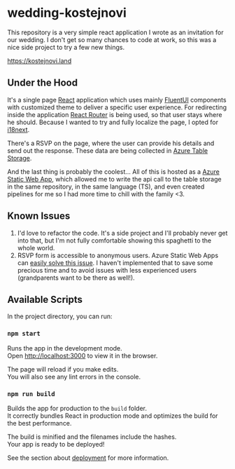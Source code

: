 # wedding-kostejnovi
This repository is a very simple react application I wrote as an invitation for our wedding. I don't get so many chances to code at work, so this was a nice side project to try a few new things.

https://kostejnovi.land

## Under the Hood
It's a single page [React](https://react.dev/) application which uses mainly [FluentUI](https://react.fluentui.dev/?path=/docs/concepts-introduction--page) components with customized theme to deliver a specific user experience. For redirecting inside the application [React Router](https://reactrouter.com/en/main) is being used, so that user stays where he should. Because I wanted to try and fully localize the page, I opted for [i18next](https://www.i18next.com/).

There's a RSVP on the page, where the user can provide his details and send out the response. These data are being collected in [Azure Table Storage](https://learn.microsoft.com/en-us/azure/storage/tables/table-storage-overview).

And the last thing is probably the coolest... All of this is hosted as a [Azure Static Web App](https://www.google.com/search?q=azure+static+web+app&sourceid=chrome&ie=UTF-8), which allowed me to write the api call to the table storage in the same repository, in the same language (TS), and even created pipelines for me so I had more time to chill with the family <3.

## Known Issues
1. I'd love to refactor the code. It's a side project and I'll probably never get into that, but I'm not fully comfortable showing this spaghetti to the whole world.
1. RSVP form is accessible to anonymous users. Azure Static Web Apps can [easily solve this issue](https://learn.microsoft.com/en-us/azure/static-web-apps/authentication-custom?tabs=aad,invitations). I haven't implemented that to save some precious time and to avoid issues with less experienced users (grandparents want to be there as well!).

## Available Scripts
In the project directory, you can run:

### `npm start`
Runs the app in the development mode.\
Open [http://localhost:3000](http://localhost:3000) to view it in the browser.

The page will reload if you make edits.\
You will also see any lint errors in the console.

### `npm run build`
Builds the app for production to the `build` folder.\
It correctly bundles React in production mode and optimizes the build for the best performance.

The build is minified and the filenames include the hashes.\
Your app is ready to be deployed!

See the section about [deployment](https://facebook.github.io/create-react-app/docs/deployment) for more information.